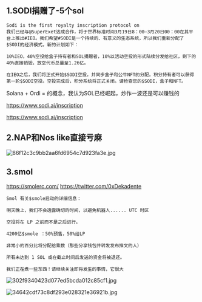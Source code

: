 ## 1.SODI捐赠了-5个sol

```text
Sodi is the first royalty inscription protocol on
我们已经与@SuperExet达成合作，将于世界标准时间3月19日8：00—3月20日00：00在其平台上推出#IEO。我们希望#SODI是一个持续的、有意义的生态系统，所以我们重新分配了$SODI的经济模式。新的计划如下：

10%IEO，40%空投给盒子持有者和SOL捐赠者，10%以活动空投的形式陆续分发给社区，剩下的40%直接销毁，放空代币总量至1.26亿。

在IEO之后，我们将正式开始$SODI空投，并同步盒子和公牛NFT的分配。积分持有者可以获得第一轮$SODI空投。空投完成后，积分系统将正式关闭。请检查您的$SODI，盒子和NFT。
```

Solana + Ordi = 的概念，我认为SOL已经崛起，炒作一波还是可以赚钱的

https://www.sodi.ai/inscription

https://www.sodi.ai/inscription

## 2.NAP和Nos like直接亏麻

![86f12c3c9bb2aa6fd6954c7d923fa3e.jpg](86f12c3c9bb2aa6fd6954c7d923fa3e.jpg)

## 3.smol

https://smolerc.com/
https://twitter.com/0xDekadente

```smol
Smol 有关$smole启动的详细信息：

明天晚上，我们不会透露确切的时间，以避免机器人...... UTC 时区

空投将在 LP 之前而不是之后进行。

4200亿$smole ：50%预售，50%给LP

非常小的百分比将分配给乘数（那些分享钱包并转发发布推文的人）

所有未达到 1 SOL 或在截止时间后发送的资金将被退还。

我们正在煮一些东西！请继续关注即将发生的事情，它很大
```

![302f9340423d077ed5bcda012c85cf1.jpg](302f9340423d077ed5bcda012c85cf1.jpg)

![34642cdf73c8df293e028321e36921b.jpg](34642cdf73c8df293e028321e36921b.jpg)